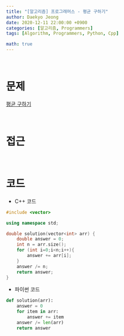 ```yaml
---
title: "[알고리즘] 프로그래머스 - 평균 구하기"
author: Daekyo Jeong
date: 2020-12-11 22:00:00 +0900
categories: [알고리즘, Programmers]
tags: [Algorithm, Programmers, Python, Cpp]

math: true
---
```


<br/>

# **문제**


[평균 구하기](https://programmers.co.kr/learn/courses/30/lessons/12944)

<br/>

# **접근**  


<br/>

# **코드**

- C++ 코드

```cpp
#include <vector>

using namespace std;

double solution(vector<int> arr) {
    double answer = 0;
    int n = arr.size();
    for (int i=0;i<n;i++){
        answer += arr[i];
    }
    answer /= n;
    return answer;
}
```

- 파이썬 코드   

```py
def solution(arr):
    answer = 0
    for item in arr:
        answer += item
    answer /= len(arr)
    return answer
```

<br/>

